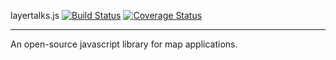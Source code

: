 layertalks.js [![Build Status](https://travis-ci.org/MapTalks/layertalks.svg?branch=master)](https://travis-ci.org/MapTalks/layertalks) [![Coverage Status](https://coveralls.io/repos/github/MapTalks/layertalks/badge.svg?branch=master)](https://coveralls.io/github/MapTalks/layertalks?branch=master)

------

An open-source javascript library for map applications.

